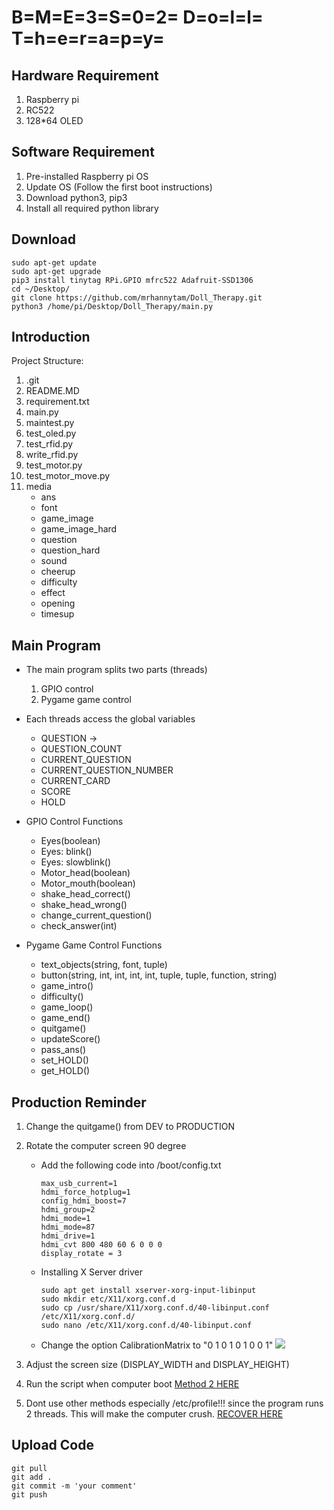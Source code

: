 # B=M=E=3=S=0=2= D=o=l=l= T=h=e=r=a=p=y=

## Hardware Requirement
1. Raspberry pi
2. RC522
3. 128*64 OLED


## Software Requirement
1. Pre-installed Raspberry pi OS
2. Update OS (Follow the first boot instructions)
3. Download python3, pip3
4. Install all required python library

## Download
```
sudo apt-get update
sudo apt-get upgrade
pip3 install tinytag RPi.GPIO mfrc522 Adafruit-SSD1306
cd ~/Desktop/
git clone https://github.com/mrhannytam/Doll_Therapy.git
python3 /home/pi/Desktop/Doll_Therapy/main.py
```

## Introduction
Project Structure:
1. .git
2. README.MD
3. requirement.txt
4. main.py
5. maintest.py
6. test_oled.py
7. test_rfid.py
8. write_rfid.py
9. test_motor.py
10. test_motor_move.py
11. media
    * ans
    * font
    * game_image
    * game_image_hard
    * question
    * question_hard
    * sound
    * cheerup
    * difficulty
    * effect
    * opening
    * timesup



## Main Program
* The main program splits two parts (threads)
    1. GPIO control
    2. Pygame game control

* Each threads access the global variables
    * QUESTION -> 
    * QUESTION_COUNT
    * CURRENT_QUESTION
    * CURRENT_QUESTION_NUMBER
    * CURRENT_CARD
    * SCORE
    * HOLD


* GPIO Control Functions
    * Eyes(boolean)
    * Eyes: blink()
    * Eyes: slowblink()
    * Motor_head(boolean)
    * Motor_mouth(boolean)
    * shake_head_correct()
    * shake_head_wrong()
    * change_current_question()
    * check_answer(int)


* Pygame Game Control Functions
    * text_objects(string, font, tuple)
    * button(string, int, int, int, int, tuple, tuple, function, string)
    * game_intro()
    * difficulty()
    * game_loop()
    * game_end()
    * quitgame()
    * updateScore()
    * pass_ans()
    * set_HOLD()
    * get_HOLD()


## Production Reminder
1. Change the quitgame() from DEV to PRODUCTION
2. Rotate the computer screen 90 degree
    * Add the following code into /boot/config.txt 
        ```
        max_usb_current=1
        hdmi_force_hotplug=1
        config_hdmi_boost=7
        hdmi_group=2
        hdmi_mode=1
        hdmi_mode=87
        hdmi_drive=1
        hdmi_cvt 800 480 60 6 0 0 0
        display_rotate = 3
        ```

    * Installing X Server driver
        ```
        sudo apt get install xserver-xorg-input-libinput
        sudo mkdir etc/X11/xorg.conf.d
        sudo cp /usr/share/X11/xorg.conf.d/40-libinput.conf /etc/X11/xorg.conf.d/
        sudo nano /etc/X11/xorg.conf.d/40-libinput.conf
        ```
    * Change the option CalibrationMatrix to "0 1 0 1 0 1 0 0 1"
    ![](https://i.imgur.com/vUmSD5B.png)

3. Adjust the screen size (DISPLAY_WIDTH and DISPLAY_HEIGHT)
4. Run the script when computer boot [Method 2 HERE](https://www.dexterindustries.com/howto/run-a-program-on-your-raspberry-pi-at-startup/)
5. Dont use other methods especially /etc/profile!!! since the program runs 2 threads. This will make the computer crush. [RECOVER HERE](https://www.paragon-software.com/home/linuxfs-windows/#oem)


## Upload Code
```
git pull
git add . 
git commit -m 'your comment'
git push
```
